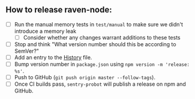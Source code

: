 ## How to release raven-node:

* [ ] Run the manual memory tests in `test/manual` to make sure we didn't introduce a memory leak
  * [ ] Consider whether any changes warrant additions to these tests
* [ ] Stop and think "What version number should this be according to SemVer?"
* [ ] Add an entry to the [History](https://github.com/getsentry/raven-node/blob/master/History.md) file.
* [ ] Bump version number in `package.json` using `npm version -m 'release: %s'`.
* [ ] Push to GitHub (`git push origin master --follow-tags`).
* [ ] Once CI builds pass, `sentry-probot` will publish a release on npm and GitHub.
